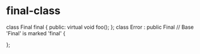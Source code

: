# final-class

class Final final
 {
public:
virtual void foo();
 };
class Error : public Final // Base 'Final' is marked 'final'
 {

};
